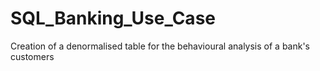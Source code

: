 # SQL_Banking_Use_Case
Creation of a denormalised table for the behavioural analysis of a bank's customers

